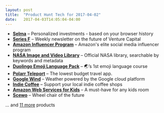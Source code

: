 ```yaml
---
layout: post
title:  "Product Hunt Tech for 2017-04-02"
date:   2017-04-03T14:05:04-04:00
---
```


* **[Selma](https://www.producthunt.com/posts/selma-2?utm_campaign=producthunt-api&utm_medium=api&utm_source=Application%3A+Daily+Digest+RSS+%28ID%3A+3202%29)** – Personalized investments - based on your browser history
* **[Series F](https://www.producthunt.com/posts/series-f?utm_campaign=producthunt-api&utm_medium=api&utm_source=Application%3A+Daily+Digest+RSS+%28ID%3A+3202%29)** – Weekly newsletter on the future of Venture Capital
* **[Amazon Influencer Program](https://www.producthunt.com/posts/amazon-influencer-program?utm_campaign=producthunt-api&utm_medium=api&utm_source=Application%3A+Daily+Digest+RSS+%28ID%3A+3202%29)** – Amazon's elite social media influencer program
* **[NASA Image and Video Library](https://www.producthunt.com/posts/nasa-image-and-video-library?utm_campaign=producthunt-api&utm_medium=api&utm_source=Application%3A+Daily+Digest+RSS+%28ID%3A+3202%29)** – Official NASA library, searchable by keywords and metadata
* **[Duolingo Emoji Language Pack](https://www.producthunt.com/posts/duolingo-emoji-language-pack?utm_campaign=producthunt-api&utm_medium=api&utm_source=Application%3A+Daily+Digest+RSS+%28ID%3A+3202%29)** – 🌏’s 1st emoji language course
* **[Polarr Teleport](https://www.producthunt.com/posts/polarr-teleport?utm_campaign=producthunt-api&utm_medium=api&utm_source=Application%3A+Daily+Digest+RSS+%28ID%3A+3202%29)** – The lowest budget travel app.
* **[Google Wind](https://www.producthunt.com/posts/google-wind?utm_campaign=producthunt-api&utm_medium=api&utm_source=Application%3A+Daily+Digest+RSS+%28ID%3A+3202%29)** – Weather powered by the Google cloud platform
* **[Indie Coffee](https://www.producthunt.com/posts/indie-coffee?utm_campaign=producthunt-api&utm_medium=api&utm_source=Application%3A+Daily+Digest+RSS+%28ID%3A+3202%29)** – Support your local indie coffee shops
* **[Amazon Web Services for Kids](https://www.producthunt.com/posts/amazon-web-services-for-kids?utm_campaign=producthunt-api&utm_medium=api&utm_source=Application%3A+Daily+Digest+RSS+%28ID%3A+3202%29)** – A must-have for any kids room
* **[Scewo](https://www.producthunt.com/posts/scewo?utm_campaign=producthunt-api&utm_medium=api&utm_source=Application%3A+Daily+Digest+RSS+%28ID%3A+3202%29)** – Wheel chair of the future

… and [11 more](https://www.producthunt.com/tech) products